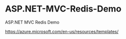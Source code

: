 # ASP.NET-MVC-Redis-Demo
ASP.NET MVC Redis Demo

https://azure.microsoft.com/en-us/resources/templates/





